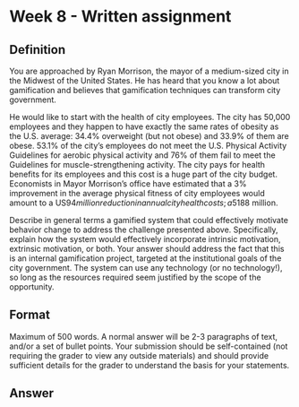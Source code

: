 # Week 8 - Written assignment

## Definition

You are approached by Ryan Morrison, the mayor of a medium-sized city in the Midwest of the United States.  He has heard that you know a lot about gamification and believes that gamification techniques can transform city government.  

He would like to start with the health of city employees.  The city has 50,000 employees and they happen to have exactly the same rates of obesity as the U.S. average: 34.4% overweight (but not obese) and 33.9% of them are obese.  53.1% of the city’s employees do not meet the U.S. Physical Activity Guidelines for aerobic physical activity and 76% of them fail to meet the Guidelines for muscle-strengthening activity.  The city pays for health benefits for its employees and this cost is a huge part of the city budget.  Economists in Mayor Morrison’s office have estimated that a 3% improvement in the average physical fitness of city employees would amount to a US$94 million reduction in annual city health costs; a 5% improvement would save US$188 million.  

Describe in general terms a gamified system that could effectively motivate behavior change to address the challenge presented above. Specifically, explain how the system would effectively incorporate intrinsic motivation, extrinsic motivation, or both. Your answer should address the fact that this is an internal gamification project, targeted at the institutional goals of the city government.  The system can use any technology (or no technology!), so long as the resources required seem justified by the scope of the opportunity. 
 

## Format

Maximum of 500 words.  A normal answer will be 2-3 paragraphs of text, and/or a set of bullet points.  Your submission should be self-contained (not requiring the grader to view any outside materials) and should provide sufficient details for the grader to understand the basis for your statements.


## Answer

